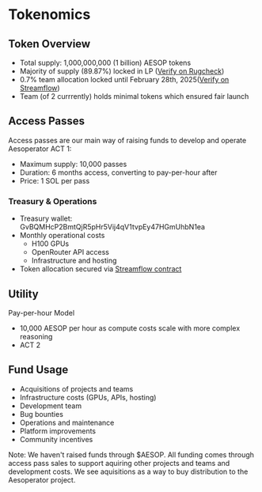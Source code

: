 # Tokenomics

## Token Overview

* Total supply: 1,000,000,000 (1 billion) AESOP tokens
* Majority of supply (89.87%) locked in LP ([Verify on Rugcheck](https://rugcheck.xyz/tokens/CpEpquNgiGyeMeTBrJJCgMXL8vn1jCkWKVbSurhJpump))
* 0.7% team allocation locked until February 28th, 2025([Verify on Streamflow](https://app.streamflow.finance/contract/solana/mainnet/HCym2tDaV1eZFkfpBns6RABKufVcbmXxFApg9jPkiweY))
* Team (of 2 currrently) holds minimal tokens which ensured fair launch

## Access Passes

Access passes are our main way of raising funds to develop and operate Aesoperator ACT 1:

* Maximum supply: 10,000 passes
* Duration: 6 months access, converting to pay-per-hour after
* Price: 1 SOL per pass

### Treasury & Operations

* Treasury wallet: GvBQMHcP2BmtQjR5pHr5Vij4qV1tvpEy47HGmUhbN1ea
* Monthly operational costs
  * H100 GPUs
  * OpenRouter API access
  * Infrastructure and hosting
* Token allocation secured via [Streamflow contract](https://app.streamflow.finance/contract/solana/mainnet/HCym2tDaV1eZFkfpBns6RABKufVcbmXxFApg9jPkiweY)

## Utility

Pay-per-hour Model

* 10,000 AESOP per hour as compute costs scale with more complex reasoning
* ACT 2

## Fund Usage

* Acquisitions of projects and teams
* Infrastructure costs (GPUs, APIs, hosting)
* Development team
* Bug bounties
* Operations and maintenance
* Platform improvements
* Community incentives

Note: We haven't raised funds through $AESOP. All funding comes through access pass sales to support aquiring other projects and teams and development costs. We see aquisitions as a way to buy distribution to the Aesoperator project.
